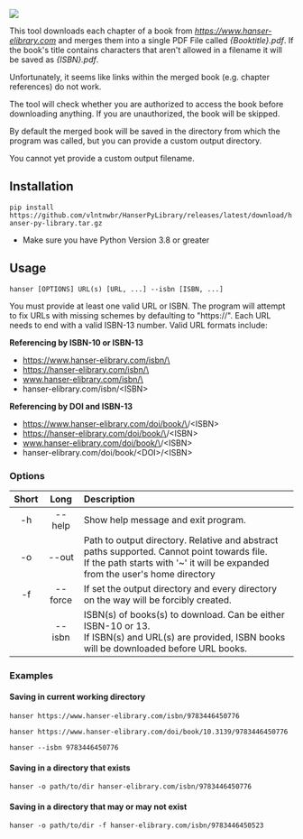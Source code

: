 ![](https://github.com/vlntnwbr/HanserPyLibrary/workflows/HanserPyLibrary/badge.svg)

This tool downloads each chapter of a book from *<https://www.hanser-elibrary.com>* 
and merges them into a single PDF File called *{Booktitle}.pdf*. If the
book's title contains characters that aren't allowed in a filename it
will be saved as *{ISBN}.pdf*.

Unfortunately, it seems like links  within the merged book (e.g.
chapter references) do not work.

The tool will check whether you are authorized to access the book before
downloading anything. If you are unauthorized, the book will be skipped.

By default the merged book will be saved in the directory from which the
program was called, but you can provide a custom output directory.

You cannot yet provide a custom output filename.

## Installation
`pip install https://github.com/vlntnwbr/HanserPyLibrary/releases/latest/download/hanser-py-library.tar.gz`

*  Make sure you have Python Version 3.8 or greater

## Usage
`hanser [OPTIONS] URL(s) [URL, ...] --isbn [ISBN, ...]`

You must provide at least one valid URL or ISBN. The program will attempt
to fix URLs with missing schemes by defaulting to "https://". Each URL
needs to end with a valid ISBN-13 number. Valid URL formats include:

**Referencing by ISBN-10 or ISBN-13**
* https://www.hanser-elibrary.com/isbn/\<ISBN>
* https://hanser-elibrary.com/isbn/\<ISBN>
* www.hanser-elibrary.com/isbn/\<ISBN>
* hanser-elibrary.com/isbn/\<ISBN>

**Referencing by DOI and ISBN-13**
* https://www.hanser-elibrary.com/doi/book/\<DOI>/\<ISBN>
* https://hanser-elibrary.com/doi/book/\<DOI>/\<ISBN>
* www.hanser-elibrary.com/doi/book/\<DOI>/\<ISBN>
* hanser-elibrary.com/doi/book/\<DOI>/\<ISBN>

### Options
| **Short** | **Long** | **Description** |
| :-: | :-: | :-- |
| -h | --help | Show help message and exit program. |
| -o | --out | Path to output directory. Relative and abstract paths supported. Cannot point towards file. <br> If the path starts with '~' it will be expanded from the user's home directory |
| -f | --force | If set the output directory and every directory on the way will be forcibly created. |
|    | --isbn | ISBN(s) of books(s) to download. Can be either ISBN-10 or 13. <br> If ISBN(s) and URL(s) are provided, ISBN books will be downloaded before URL books. |

### Examples
#### Saving in current working directory

`hanser https://www.hanser-elibrary.com/isbn/9783446450776`

`hanser https://www.hanser-elibrary.com/doi/book/10.3139/9783446450776`

`hanser --isbn 9783446450776`

#### Saving in a directory that exists
`hanser -o path/to/dir hanser-elibrary.com/isbn/9783446450776`

#### Saving in a directory that may or may not exist
`hanser -o path/to/dir -f hanser-elibrary.com/isbn/9783446450523`
